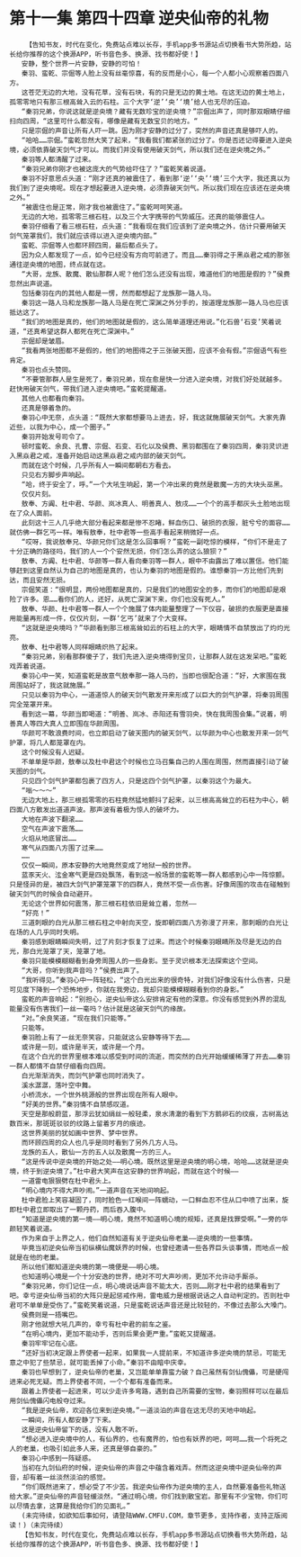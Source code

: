 # 第十一集 第四十四章 逆央仙帝的礼物
        【告知书友，时代在变化，免费站点难以长存，手机app多书源站点切换看书大势所趋，站长给你推荐的这个换源APP，听书音色多、换源、找书都好使！】
       安静，整个世界一片安静，安静的可怕！
       秦羽、蛮乾、宗倔等人脸上没有丝毫惊喜，有的反而是小心，每一个人都小心观察着四面八方。
       这苍茫无边的大地，没有花草，没有石块，有的只是无边的黄土地。在这无边的黄土地上，孤零零地只有那三根高耸入云的石柱。三个大字‘逆’‘央’‘境’给人也无尽的压迫。
       “秦羽兄弟，你说这就是逆央境？藏有无数珍宝的逆央境？”宗倔出声了，同时那双眼睛仔细扫向四周，“这里可什么都没有，哪像是藏有无数宝贝的地方。“
       只是宗倔的声音让所有人吓一跳。因为刚才安静的过分了，突然的声音还真是够吓人的。
       “哈哈……宗倔。”蛮乾忽然大笑了起来，“我看我们都紧张的过分了。你是否还记得要进入逆央境，必须依靠破天剑气才可以。而我们并没有使用破天剑气，所以我们还在逆央境之外。”
       秦羽等人都清醒了过来。
       “秦羽兄弟你刚才也被这庞大的气势给吓住了？”蛮乾笑着说道。
       秦羽不好意思点头道：“刚才还真的被震住了，看到那‘逆’‘央’‘境’三个大字，我还真以为我们到了逆央境呢。现在才想起要进入逆央境，必须靠破天剑气。所以我们现在应该还在逆央境之外。”
       “被震住也是正常，刚才我也被震住了。”蛮乾呵呵笑道。
       无边的大地，孤零零三根石柱，以及三个大字携带的气势威压。还真的能够震住人。
       秦羽仔细看了看三根石柱，点头道：“我看现在我们应该到了逆央境之外，估计只要用破天剑气笼罩我们，我们就应该得以进入逆央境内部。”
       蛮乾、宗倔等人也都环顾四周，最后都点头了。
       因为众人都发现了一点，如今已经没有方向可前进了。而且……秦羽得之于黑焱君之戒的那张通往逆央境的地图，终点就在这。
       “大哥，龙族、散魔、散仙那群人呢？他们怎么还没有出现，难道他们的地图是假的？”侯费忽然出声说道。
       包括秦羽在内的其他人都是一愣，然而都想起了龙族那一路人马。
       秦羽这一路人马和龙族那一路人马是在死亡深渊之外分手的，按道理龙族那一路人马也应该抵达这了。
       “我们的地图是真的，他们的地图就是假的，这么简单道理还用说。”化石兽‘石变’笑着说道，“还真希望这群人都死在死亡深渊中。”
       宗倔却是皱眉。
       “我看两张地图都不是假的，他们的地图得之于三张破天图，应该不会有假。”宗倔语气有些肯定。
       秦羽也点头赞同。
       “不要管那群人是生是死了，秦羽兄弟，现在愈是快一分进入逆央境，对我们好处就越多。赶快用破天剑气，带我们进入逆央境吧。”蛮乾提醒道。
       其他人也都看向秦羽。
       还真是够着急的。
       秦羽心中无奈，点头道：“既然大家都想要马上进去，好，我这就施展破天剑气。大家先靠近些，以我为中心，成一个圈子。”
       秦羽开始发号司令了。
       顿时蛮乾、余良、孔曹、宗倔、石变、石化以及侯费、黑羽都围在了秦羽四周，秦羽灵识进入黑焱君之戒，准备开始启动这黑焱君之戒内部的破天剑气。
       而就在这个时候，几乎所有人一瞬间都朝右方看去。
       只见右方脚步声响起。
       “哈，终于安全了，呼。”一个大吼生响起，第一个冲出来的竟然是散魔一方的大块头巫黑。
       仅仅片刻。
       敖奉、方阗、杜中君、华颜、岚冰真人、明善真人、敖戌……一个个的高手都灰头土脸地出现在了众人面前。
       此刻这十三人几乎绝大部分看起来都是惨不忍睹，鲜血伤口、破损的衣服，脏兮兮的面容……就仿佛一群乞丐一样。唯有敖奉，杜中君等一些高手看起来稍微好一点。
       “哎呀，我说敖奉兄、华颜兄你们这是怎么回事啊？”蛮乾一副吃惊的模样，“你们不是走了十分正确的路径吗，我们的人一个个安然无损，你们怎么弄的这么狼狈？”
       敖奉、方阗、杜中君、华颜等一群人看向秦羽等一群人，眼中不由露出了难以置信。他们能够赶到这里自然认为自己的地图是真的，也认为秦羽的地图是假的。谁想秦羽一方比他们先到达，而且安然无损。
       宗倔笑道：“很明显，两份地图都是真的，只是我们的地图安全的多，而你们的地图却是艰险了许多。恩……看你们的人，还好，从死亡深渊下来，你们也没有死人。”
       敖奉、华颜、杜中君等一群人一个个施展了体内能量整理了一下仪容，破损的衣服更是直接用能量再形成一件，仅仅片刻，一群‘乞丐’就来了个大变样。
       “这就是逆央境吗？”华颜看到那三根高耸如云的石柱上的大字，眼睛情不自禁放出了灼灼光亮。
       敖奉、杜中君等人同样眼睛炽热了起来。
       “秦羽兄弟，别看那群傻子了，我们先进入逆央境得到宝贝，让那群人就在这发呆吧。”蛮乾戏弄着说道。
       秦羽心中一笑，知道蛮乾是故意气敖奉那一路人马的，当即也很配合道：“好，大家围在我周围站好了，我这就施展。”
       只见以秦羽为中心，一道道惊人的破天剑气散发开来形成了以巨大的剑气护罩，将秦羽周围完全笼罩开来。
       看到这一幕，华颜当即喝道：“明善、岚冰、赤阳还有雪羽央，快在我周围会集。”说着，明善真人等四大真人立即围在华颜周围。
       华颜可不敢浪费时间，也立即启动了破天图内的破天剑气，以华颜为中心也散发开来一剑气护罩，将几人都笼罩在内。
       这个时候没有人迟疑。
       不单单是华颜，敖奉以及杜中君这个时候也立马召集自己的人围在周围，然而直接引动了破天图的剑气。
       只见四个剑气护罩都包裹了四方人，只是这四个剑气护罩，以秦羽这个为最大。
       “嗡～～～”
       无边大地上，那三根孤零零的石柱竟然猛地颤抖了起来，以三根高高耸立的石柱为中心，朝四面八方散发出道道声波。那声波有着极为惊人的破坏力。
       大地在声波下翻滚……
       空气在声波下震荡……
       火焰从地底冒出……
       寒气从四面八方围了过来……
       ……
       仅仅一瞬间，原本安静的大地竟然变成了地狱一般的世界。
       蓝豕天火、泫金寒气更是四处飘荡，看到这一般场景的蛮乾等一群人都感到心中一阵惊颤。只是怪异的是，被四大剑气护罩笼罩下的四群人，竟然不受一点伤害。好像周围的攻击在碰触到破天剑气的时候会自动避开。
       无论这个世界如何震荡，那三根石柱依旧是耸立着，忽然——
       “好亮！”
       三道刺眼的白光从那三根石柱之中射向天空，旋即朝四面八方弥漫了开来，那刺眼的白光让在场的人几乎同时失明。
       秦羽感到眼睛瞬间失明，过了片刻才恢复了过来。而这个时候秦羽眼睛所及尽是无边的白光，那白光笼罩了天，笼罩了地。
       秦羽只能模模糊糊看到身旁周围人的一些身影。至于灵识根本无法探索这个空间。
       “大哥，你听到我声音吗？”侯费出声了。
       “我听得见。”秦羽心中一阵轻松，“这个白光出来的很奇特，对我们好像没有什么伤害，只是可见度下降到一个恐怖地步，你就在我旁边，我却只能模模糊糊看到你的身影。”
       蛮乾的声音响起：“别担心，逆央仙帝这么安排肯定有他的深意。你没有感觉到外界的混乱能量没有伤害我们一丝一毫吗？估计就是这破天剑气的缘故。
       “对。”余良笑道，“现在我们只能等。”
       只能等。
       秦羽脸上有了一丝无奈笑容，只能就这么安静等待下去……
       或许是一刻，或许是半天，或许是一个月。
       在这个白光的世界里根本难以感受到时间的流逝，而突然的白光开始缓缓稀薄了开去……秦羽一群人都情不自禁仔细看向四周。
       白光渐渐消失，而剑气护罩也同时消失了。
       溪水潺潺，落叶空中舞。
       小桥流水，一个世外桃源般的世界出现在所有人眼中。
       “好美的世界。”秦羽情不自禁感叹道。
       天空是那般蔚蓝，那浮云犹如绢丝一般轻柔，泉水清澈的看到下方鹅卵石的纹痕，古树高达数百米，那斑斑驳驳的纹路上留着岁月的痕迹。
       这世界美丽的犹如画中世界、梦中世界。
       而环顾四周的众人也几乎是同时看到了另外几方人马。
       龙族的五人，散仙一方的五人以及散魔一方的三人。
       “这是传说中逆央境的开始之处——明心境。既然这里是逆央境的明心境，哈哈……这就是逆央境，终于到逆央境了。”杜中君大笑声在这安静的世界响起，而就在这个时候——
       一道雷电狠狠劈在杜中君头上。
       “明心境内不得大声吵闹。”一道声音在天地间响起。
       杜中君脸上笑容凝固了，同时脸色一红喉间一阵蠕动，一口鲜血忍不住从口中喷了出来，旋即杜中君立即取出了一颗丹药，而后吞入腹中。
       “知道是逆央境的第一境——明心境，竟然不知道明心境的规矩，还真是找罪受啊。”一旁的华颜轻笑着说道。
       作为来自于上界之人，他们自然知道有关于逆央仙帝老巢——逆央境的一些事情。
       毕竟当初逆央仙帝当初纵横仙魔妖界的时候，也曾经邀请一些各界巨头谈事情，而地点一般就是在他的老巢。
       所以他们都知道逆央境的第一境便是——明心境。
       也知道明心境是一个十分安逸的世界，绝对不可大声吵闹，更加不允许动手厮杀。
       “秦羽兄弟，你们记住一点，明心境说话声音不能太大，否则……刚才杜中君的结果看到了吧。幸亏逆央仙帝当初的大阵只是起惩戒作用，雷电威力是根据说话之人自动判定的。否则杜中君可不单单是受伤了。”蛮乾笑着说道，只是蛮乾说话声音还是比较轻的，不像过去那么大嗓门。
       侯费则是一捂嘴巴。
       刚才他就想大吼几声的，幸亏有杜中君的前车之鉴。
       “在明心境内，更加不能动手，否则后果会更严重。”蛮乾又提醒道。
       秦羽牢牢记在心底。
       “还好当初决定跟上界使者一起来，如果我一人提前来，不知道许多逆央境的禁忌，可能无意之中犯了些禁忌，就可能丢掉了小命。”秦羽不由暗中庆幸。
       秦羽也早想到了，逆央仙帝的老巢，又岂能单单靠蛮力破？自己虽然有剑仙傀儡，可是硬闯进来必死无疑。而上界使者不同，一个个都有准备而来。
       跟着上界使者一起进来，可以少走许多弯路，遇到自己所需要的宝物，秦羽照样可以在最后用剑仙傀儡闪电般夺过来。
       “我是逆央仙帝，欢迎各位来到逆央境。”一道淡泊的声音在这无尽的天地中响起。
       一瞬间，所有人都安静了下来。
       这是逆央仙帝留下的话，没有人敢不听。
       “想必进入逆央境中的人，有仙界的，也有魔界的，怕也有妖界的吧，呵呵……我一个将死之人的老巢，也吸引如此多人来，还真是够自豪的。”
       秦羽心中感到一阵疑惑。
       当初在九剑仙府的时候，逆央仙帝的声音之中蕴含着戏弄。然而这逆央境中逆央仙帝的声音，却有着一丝淡然淡泊的感觉。
       “你们既然进来了，想必受了不少苦。我逆央仙帝作为逆央境的主人，自然要准备些礼物送给大家。”逆央仙帝的声音轻缓淡然，“通过明心境，你们找到散宝岩。那里有不少宝物，你们可以尽情去拿，这算是我给你们的见面礼。”
       (未完待续，如欲知后事如何，请登陆WWW.CMFU.COM，章节更多，支持作者，支持正版阅读！)（未完待续）
       【告知书友，时代在变化，免费站点难以长存，手机app多书源站点切换看书大势所趋，站长给你推荐的这个换源APP，听书音色多、换源、找书都好使！】